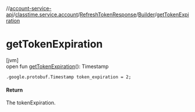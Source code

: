 //[account-service-api](../../../../index.md)/[classtime.service.account](../../index.md)/[RefreshTokenResponse](../index.md)/[Builder](index.md)/[getTokenExpiration](get-token-expiration.md)

# getTokenExpiration

[jvm]\
open fun [getTokenExpiration](get-token-expiration.md)(): Timestamp

`.google.protobuf.Timestamp token_expiration = 2;`

#### Return

The tokenExpiration.
